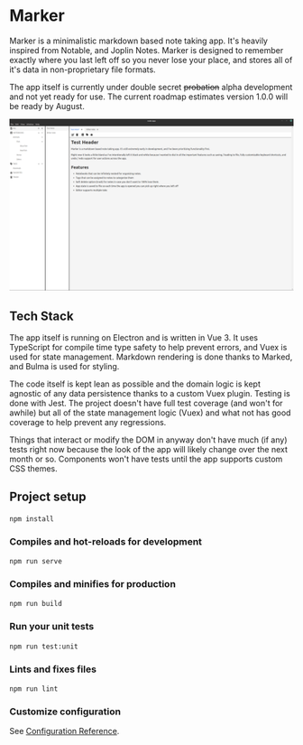 # Marker

Marker is a minimalistic markdown based note taking app. It's heavily inspired from Notable, and Joplin Notes. Marker is designed to remember exactly where you last left off so you never lose your place, and stores all of it's data in non-proprietary file formats.

The app itself is currently under double secret ~~probation~~ alpha development and not yet ready for use. The current roadmap estimates version 1.0.0 will be ready by August.

![Overview image](docs/21-07-27.png)

## Tech Stack

The app itself is running on Electron and is written in Vue 3. It uses TypeScript for compile time type safety to help prevent errors, and Vuex is used for state management. Markdown rendering is done thanks to Marked, and Bulma is used for styling.

The code itself is kept lean as possible and the domain logic is kept agnostic of any data persistence thanks to a custom Vuex plugin. Testing is done with Jest. The project doesn't have full test coverage (and won't for awhile) but all of the state management logic (Vuex) and what not has good coverage to help prevent any regressions.

Things that interact or modify the DOM in anyway don't have much (if any) tests right now because the look of the app will likely change over the next month or so. Components won't have tests until the app supports custom CSS themes.

## Project setup

```
npm install
```

### Compiles and hot-reloads for development

```
npm run serve
```

### Compiles and minifies for production

```
npm run build
```

### Run your unit tests

```
npm run test:unit
```

### Lints and fixes files

```
npm run lint
```

### Customize configuration

See [Configuration Reference](https://cli.vuejs.org/config/).
